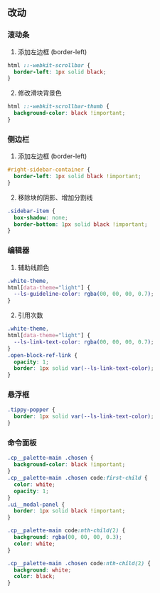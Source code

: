 ## 改动

### 滚动条

1. 添加左边框 (border-left)

```css
html ::-webkit-scrollbar {
  border-left: 1px solid black;
}
```

2. 修改滑块背景色

```css
html ::-webkit-scrollbar-thumb {
  background-color: black !important;
}
```

### 侧边栏

1. 添加左边框 (border-left)

```css
#right-sidebar-container {
  border-left: 1px solid black !important;
}
```

2. 移除块的阴影、增加分割线

```css
.sidebar-item {
  box-shadow: none;
  border-bottom: 1px solid black !important;
}
```

### 编辑器

1. 辅助线颜色

```css
.white-theme,
html[data-theme="light"] {
  --ls-guideline-color: rgba(00, 00, 00, 0.7);
}
```

2. 引用次数

```css
.white-theme,
html[data-theme="light"] {
  --ls-link-text-color: rgba(00, 00, 00, 0.7);
}
.open-block-ref-link {
  opacity: 1;
  border: 1px solid var(--ls-link-text-color);
}
```

### 悬浮框

```css
.tippy-popper {
  border: 1px solid var(--ls-link-text-color);
}
```

### 命令面板

```css
.cp__palette-main .chosen {
  background-color: black !important;
}
.cp__palette-main .chosen code:first-child {
  color: white;
  opacity: 1;
}
.ui__modal-panel {
  border: 1px solid black !important;
}

.cp__palette-main code:nth-child(2) {
  background: rgba(00, 00, 00, 0.3);
  color: white;
}

.cp__palette-main .chosen code:nth-child(2) {
  background: white;
  color: black;
}
```
